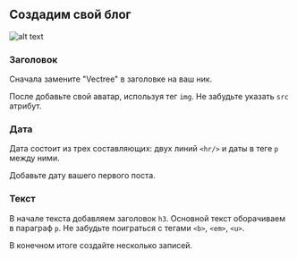 ## Создадим свой блог

![alt text](https://user-images.githubusercontent.com/4215285/52072030-420cca00-2595-11e9-8f0d-d81e55a1cd8f.png)

### Заголовок

Сначала замените "Vectree" в заголовке на ваш ник.

После добавьте свой аватар, используя тег `img`. Не забудьте указать `src` атрибут.

### Дата

Дата состоит из трех составляющих: двух линий `<hr/>` и даты в теге `p` между ними.

Добавьте дату вашего первого поста.

### Текст

В начале текста добавляем заголовок `h3`. Основной текст оборачиваем в параграф `p`. Не забудьте поиграться с тегами `<b>`, `<em>`, `<u>`.

В конечном итоге создайте несколько записей.
